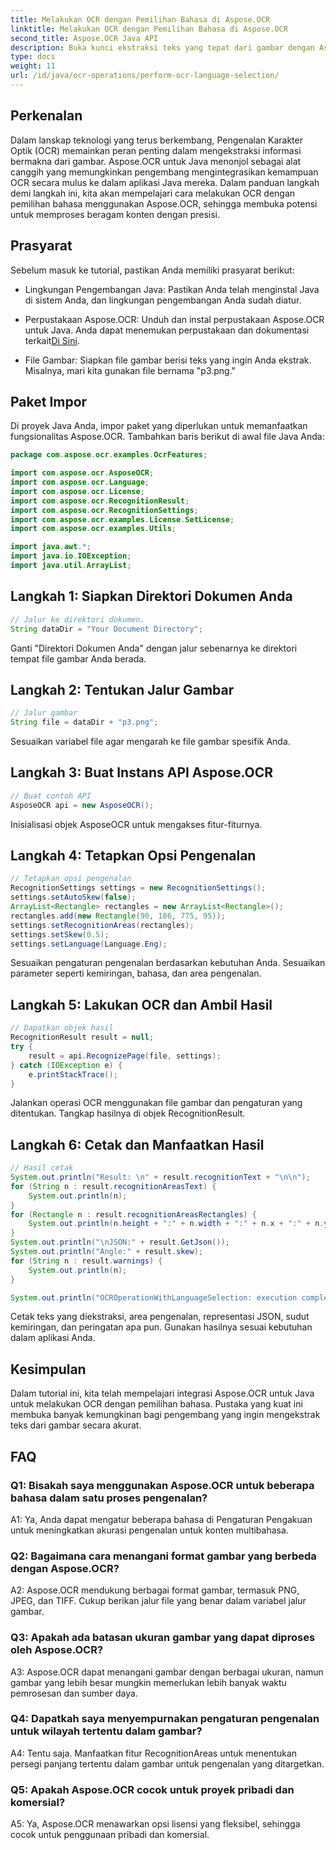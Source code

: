 ```yaml
---
title: Melakukan OCR dengan Pemilihan Bahasa di Aspose.OCR
linktitle: Melakukan OCR dengan Pemilihan Bahasa di Aspose.OCR
second_title: Aspose.OCR Java API
description: Buka kunci ekstraksi teks yang tepat dari gambar dengan Aspose.OCR untuk Java. Ikuti panduan langkah demi langkah kami untuk OCR yang akurat dengan pemilihan bahasa.
type: docs
weight: 11
url: /id/java/ocr-operations/perform-ocr-language-selection/
---
```

## Perkenalan

Dalam lanskap teknologi yang terus berkembang, Pengenalan Karakter Optik (OCR) memainkan peran penting dalam mengekstraksi informasi bermakna dari gambar. Aspose.OCR untuk Java menonjol sebagai alat canggih yang memungkinkan pengembang mengintegrasikan kemampuan OCR secara mulus ke dalam aplikasi Java mereka. Dalam panduan langkah demi langkah ini, kita akan mempelajari cara melakukan OCR dengan pemilihan bahasa menggunakan Aspose.OCR, sehingga membuka potensi untuk memproses beragam konten dengan presisi.

## Prasyarat

Sebelum masuk ke tutorial, pastikan Anda memiliki prasyarat berikut:

- Lingkungan Pengembangan Java: Pastikan Anda telah menginstal Java di sistem Anda, dan lingkungan pengembangan Anda sudah diatur.

-  Perpustakaan Aspose.OCR: Unduh dan instal perpustakaan Aspose.OCR untuk Java. Anda dapat menemukan perpustakaan dan dokumentasi terkait[Di Sini](https://reference.aspose.com/ocr/java/).

- File Gambar: Siapkan file gambar berisi teks yang ingin Anda ekstrak. Misalnya, mari kita gunakan file bernama "p3.png."

## Paket Impor

Di proyek Java Anda, impor paket yang diperlukan untuk memanfaatkan fungsionalitas Aspose.OCR. Tambahkan baris berikut di awal file Java Anda:

```java
package com.aspose.ocr.examples.OcrFeatures;

import com.aspose.ocr.AsposeOCR;
import com.aspose.ocr.Language;
import com.aspose.ocr.License;
import com.aspose.ocr.RecognitionResult;
import com.aspose.ocr.RecognitionSettings;
import com.aspose.ocr.examples.License.SetLicense;
import com.aspose.ocr.examples.Utils;

import java.awt.*;
import java.io.IOException;
import java.util.ArrayList;
```

## Langkah 1: Siapkan Direktori Dokumen Anda

```java
// Jalur ke direktori dokumen.
String dataDir = "Your Document Directory";
```

Ganti "Direktori Dokumen Anda" dengan jalur sebenarnya ke direktori tempat file gambar Anda berada.

## Langkah 2: Tentukan Jalur Gambar

```java
// Jalur gambar
String file = dataDir + "p3.png";
```

Sesuaikan variabel file agar mengarah ke file gambar spesifik Anda.

## Langkah 3: Buat Instans API Aspose.OCR

```java
// Buat contoh API
AsposeOCR api = new AsposeOCR();
```

Inisialisasi objek AsposeOCR untuk mengakses fitur-fiturnya.

## Langkah 4: Tetapkan Opsi Pengenalan

```java
// Tetapkan opsi pengenalan
RecognitionSettings settings = new RecognitionSettings();
settings.setAutoSkew(false);
ArrayList<Rectangle> rectangles = new ArrayList<Rectangle>();
rectangles.add(new Rectangle(90, 186, 775, 95));
settings.setRecognitionAreas(rectangles);
settings.setSkew(0.5);
settings.setLanguage(Language.Eng);
```

Sesuaikan pengaturan pengenalan berdasarkan kebutuhan Anda. Sesuaikan parameter seperti kemiringan, bahasa, dan area pengenalan.

## Langkah 5: Lakukan OCR dan Ambil Hasil

```java
// Dapatkan objek hasil
RecognitionResult result = null;
try {
    result = api.RecognizePage(file, settings);
} catch (IOException e) {
    e.printStackTrace();
}
```

Jalankan operasi OCR menggunakan file gambar dan pengaturan yang ditentukan. Tangkap hasilnya di objek RecognitionResult.

## Langkah 6: Cetak dan Manfaatkan Hasil

```java
// Hasil cetak
System.out.println("Result: \n" + result.recognitionText + "\n\n");
for (String n : result.recognitionAreasText) {
    System.out.println(n);
}
for (Rectangle n : result.recognitionAreasRectangles) {
    System.out.println(n.height + ":" + n.width + ":" + n.x + ":" + n.y);
}
System.out.println("\nJSON:" + result.GetJson());
System.out.println("Angle:" + result.skew);
for (String n : result.warnings) {
    System.out.println(n);
}

System.out.println("OCROperationWithLanguageSelection: execution complete");
```

Cetak teks yang diekstraksi, area pengenalan, representasi JSON, sudut kemiringan, dan peringatan apa pun. Gunakan hasilnya sesuai kebutuhan dalam aplikasi Anda.

## Kesimpulan

Dalam tutorial ini, kita telah mempelajari integrasi Aspose.OCR untuk Java untuk melakukan OCR dengan pemilihan bahasa. Pustaka yang kuat ini membuka banyak kemungkinan bagi pengembang yang ingin mengekstrak teks dari gambar secara akurat.

## FAQ

### Q1: Bisakah saya menggunakan Aspose.OCR untuk beberapa bahasa dalam satu proses pengenalan?

A1: Ya, Anda dapat mengatur beberapa bahasa di Pengaturan Pengakuan untuk meningkatkan akurasi pengenalan untuk konten multibahasa.

### Q2: Bagaimana cara menangani format gambar yang berbeda dengan Aspose.OCR?

A2: Aspose.OCR mendukung berbagai format gambar, termasuk PNG, JPEG, dan TIFF. Cukup berikan jalur file yang benar dalam variabel jalur gambar.

### Q3: Apakah ada batasan ukuran gambar yang dapat diproses oleh Aspose.OCR?

A3: Aspose.OCR dapat menangani gambar dengan berbagai ukuran, namun gambar yang lebih besar mungkin memerlukan lebih banyak waktu pemrosesan dan sumber daya.

### Q4: Dapatkah saya menyempurnakan pengaturan pengenalan untuk wilayah tertentu dalam gambar?

A4: Tentu saja. Manfaatkan fitur RecognitionAreas untuk menentukan persegi panjang tertentu dalam gambar untuk pengenalan yang ditargetkan.

### Q5: Apakah Aspose.OCR cocok untuk proyek pribadi dan komersial?

A5: Ya, Aspose.OCR menawarkan opsi lisensi yang fleksibel, sehingga cocok untuk penggunaan pribadi dan komersial.